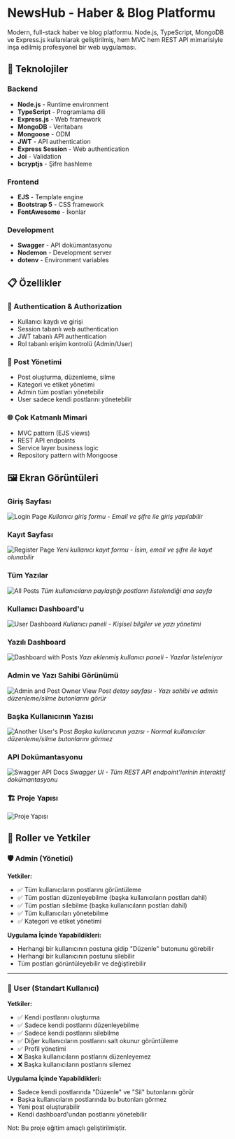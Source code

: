 # NewsHub - Haber & Blog Platformu

Modern, full-stack haber ve blog platformu. Node.js, TypeScript, MongoDB ve Express.js kullanılarak geliştirilmiş, hem MVC hem REST API mimarisiyle inşa edilmiş profesyonel bir web uygulaması.

## 🚀 Teknolojiler

### Backend
- **Node.js** - Runtime environment
- **TypeScript** - Programlama dili
- **Express.js** - Web framework
- **MongoDB** - Veritabanı
- **Mongoose** - ODM
- **JWT** - API authentication
- **Express Session** - Web authentication
- **Joi** - Validation
- **bcryptjs** - Şifre hashleme

### Frontend
- **EJS** - Template engine
- **Bootstrap 5** - CSS framework
- **FontAwesome** - İkonlar

### Development
- **Swagger** - API dokümantasyonu
- **Nodemon** - Development server
- **dotenv** - Environment variables

## 📋 Özellikler

### 🔐 Authentication & Authorization
- Kullanıcı kaydı ve girişi
- Session tabanlı web authentication
- JWT tabanlı API authentication
- Rol tabanlı erişim kontrolü (Admin/User)

### 📝 Post Yönetimi
- Post oluşturma, düzenleme, silme
- Kategori ve etiket yönetimi
- Admin tüm postları yönetebilir
- User sadece kendi postlarını yönetebilir

### 🌐 Çok Katmanlı Mimari
- MVC pattern (EJS views)
- REST API endpoints
- Service layer business logic
- Repository pattern with Mongoose

## 🖼️ Ekran Görüntüleri

### Giriş Sayfası
![Login Page](screenshots/login.png)
*Kullanıcı giriş formu - Email ve şifre ile giriş yapılabilir*

### Kayıt Sayfası
![Register Page](screenshots/register.png)
*Yeni kullanıcı kayıt formu - İsim, email ve şifre ile kayıt olunabilir*

### Tüm Yazılar
![All Posts](screenshots/allPosts.png)
*Tüm kullanıcıların paylaştığı postların listelendiği ana sayfa*

### Kullanıcı Dashboard'u
![User Dashboard](screenshots/userDashboard.png)
*Kullanıcı paneli - Kişisel bilgiler ve yazı yönetimi*

### Yazılı Dashboard
![Dashboard with Posts](screenshots/userDashboardWithPost.png)
*Yazı eklenmiş kullanıcı paneli - Yazılar listeleniyor*

### Admin ve Yazı Sahibi Görünümü
![Admin and Post Owner View](screenshots/adminAndPostOwnerPostView.png)
*Post detay sayfası - Yazı sahibi ve admin düzenleme/silme butonlarını görür*

### Başka Kullanıcının Yazısı
![Another User's Post](screenshots/anotherUsersPost.png)
*Başka kullanıcının yazısı - Normal kullanıcılar düzenleme/silme butonlarını görmez*

### API Dokümantasyonu
![Swagger API Docs](screenshots/swagger.png)
*Swagger UI - Tüm REST API endpoint'lerinin interaktif dokümantasyonu*

### 🏗️ Proje Yapısı
![Proje Yapısı](screenshots/projectStructure.png)


## 👥 Roller ve Yetkiler

### 🛡️ Admin (Yönetici)

**Yetkiler:**
- ✅ Tüm kullanıcıların postlarını görüntüleme
- ✅ Tüm postları düzenleyebilme (başka kullanıcıların postları dahil)
- ✅ Tüm postları silebilme (başka kullanıcıların postları dahil)
- ✅ Tüm kullanıcıları yönetebilme
- ✅ Kategori ve etiket yönetimi

**Uygulama İçinde Yapabildikleri:**
- Herhangi bir kullanıcının postuna gidip "Düzenle" butonunu görebilir
- Herhangi bir kullanıcının postunu silebilir
- Tüm postları görüntüleyebilir ve değiştirebilir

---

### 👤 User (Standart Kullanıcı)

**Yetkiler:**
- ✅ Kendi postlarını oluşturma
- ✅ Sadece kendi postlarını düzenleyebilme
- ✅ Sadece kendi postlarını silebilme
- ✅ Diğer kullanıcıların postlarını salt okunur görüntüleme
- ✅ Profil yönetimi
- ❌ Başka kullanıcıların postlarını düzenleyemez
- ❌ Başka kullanıcıların postlarını silemez

**Uygulama İçinde Yapabildikleri:**
- Sadece kendi postlarında "Düzenle" ve "Sil" butonlarını görür
- Başka kullanıcıların postlarında bu butonları görmez
- Yeni post oluşturabilir
- Kendi dashboard'undan postlarını yönetebilir

Not: Bu proje eğitim amaçlı geliştirilmiştir.